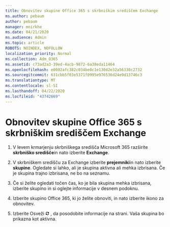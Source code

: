 ```yaml
---
title: Obnovitev skupine Office 365 s skrbniškim središčem Exchange
ms.author: pebaum
author: pebaum
manager: mnirkhe
ms.date: 04/21/2020
ms.audience: Admin
ms.topic: article
ROBOTS: NOINDEX, NOFOLLOW
localization_priority: Normal
ms.collection: Adm_O365
ms.assetid: c73ad2a3-39ed-4acb-9872-6a38eda11464
ms.openlocfilehash: e0092afc382c034be0c1e130d2e32a56330c2732
ms.sourcegitcommit: 631cbb5f03e5371f0995e976536d24e9d13746c3
ms.translationtype: MT
ms.contentlocale: sl-SI
ms.lasthandoff: 04/22/2020
ms.locfileid: "43742669"
---
```

# <a name="restore-an-office-365-group-using-the-exchange-admin-center"></a>Obnovitev skupine Office 365 s skrbniškim središčem Exchange

1. V levem krmarjenju skrbniškega središča Microsoft 365 razširite **skrbniško središče**in nato izberite **Exchange**.
    
2. V skrbniškem središču za Exchange izberite **prejemniki**in nato izberite **skupine**. Ogledate si lahko, ali je skupina aktivna ali mehka izbrisana. Če je skupina trajno izbrisana, ne bo na seznamu.
    
3. Če si želite ogledati točen čas, ko je bila skupina mehka izbrisana, izberite skupino in si oglejte informacije v desnem podoknu.
    
4. Izberite skupino Office 365, ki jo želite obnoviti, in nato izberite ikono za obnovitev.
    
5. Izberite Osveži ![Ikona za osvežitev](media/6464df90-2a91-4c1f-92a6-9a38c7696ac3.gif) , da posodobite informacije na strani. Vaša skupina bo prikazna kot aktivna. 
    

